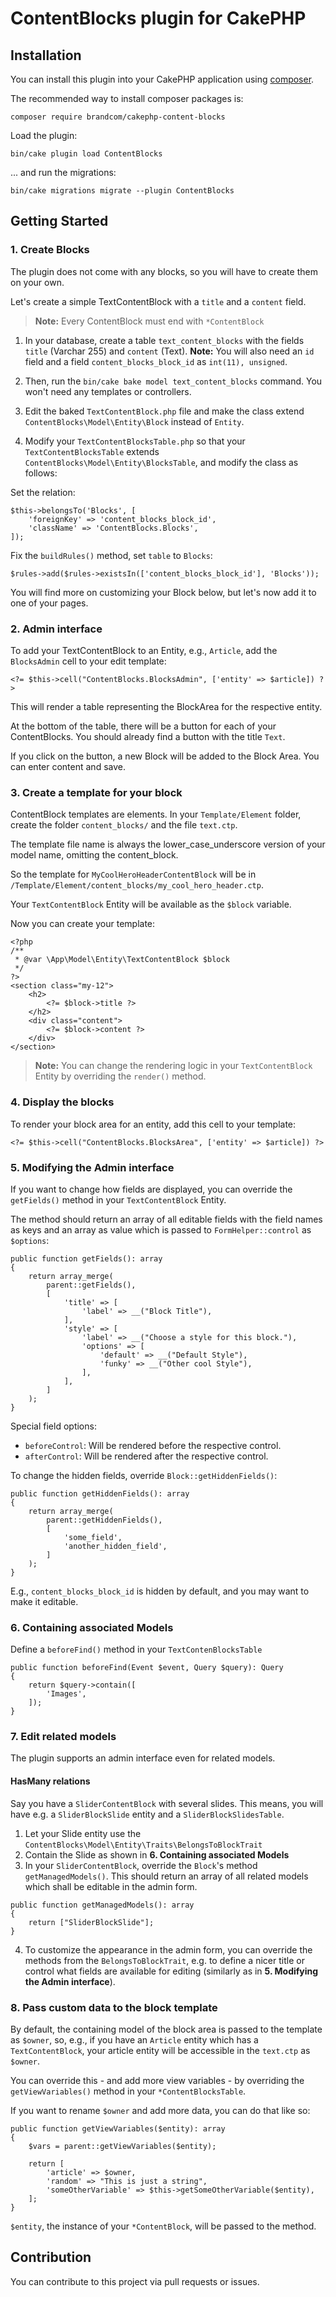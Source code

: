 # ContentBlocks plugin for CakePHP

## Installation

You can install this plugin into your CakePHP application using [composer](https://getcomposer.org).

The recommended way to install composer packages is:

```
composer require brandcom/cakephp-content-blocks
```

Load the plugin: 

```
bin/cake plugin load ContentBlocks
```

... and run the migrations: 

```
bin/cake migrations migrate --plugin ContentBlocks
```

## Getting Started

### 1. Create Blocks

The plugin does not come with any blocks, so you will have to create them on your own. 

Let's create a simple TextContentBlock with a `title` and a `content` field. 

> **Note:** Every ContentBlock must end with `*ContentBlock`

1. In your database, create a table `text_content_blocks` with the fields `title` (Varchar 255) and `content` (Text). **Note:** You will also need an `id` field and a field `content_blocks_block_id` as `int(11), unsigned`.
2. Then, run the `bin/cake bake model text_content_blocks` command. You won't need any templates or controllers.
3. Edit the baked `TextContentBlock.php` file and make the class extend `ContentBlocks\Model\Entity\Block` instead of `Entity`.

4. Modify your `TextContentBlocksTable.php` so that your `TextContentBlocksTable` extends `ContentBlocks\Model\Entity\BlocksTable`, and modify the class as follows:

Set the relation: 
```
$this->belongsTo('Blocks', [
    'foreignKey' => 'content_blocks_block_id',
    'className' => 'ContentBlocks.Blocks',
]);
```

Fix the `buildRules()` method, set `table` to `Blocks`: 
```
$rules->add($rules->existsIn(['content_blocks_block_id'], 'Blocks'));
```


You will find more on customizing your Block below, but let's now add it to one of your pages. 

### 2. Admin interface

To add your TextContentBlock to an Entity, e.g., `Article`, add the `BlocksAdmin` cell to your edit template: 

```
<?= $this->cell("ContentBlocks.BlocksAdmin", ['entity' => $article]) ?>
```

This will render a table representing the BlockArea for the respective entity. 

At the bottom of the table, there will be a button for each of your ContentBlocks. You should already find a button with the title `Text`. 

If you click on the button, a new Block will be added to the Block Area. You can enter content and save.

### 3. Create a template for your block

ContentBlock templates are elements. In your `Template/Element` folder, create the folder `content_blocks/` and the file `text.ctp`. 

The template file name is always the lower_case_underscore version of your model name, omitting the content_block. 

So the template for `MyCoolHeroHeaderContentBlock` will be in `/Template/Element/content_blocks/my_cool_hero_header.ctp`. 

Your `TextContentBlock` Entity will be available as the `$block` variable. 

Now you can create your template: 

```
<?php
/**
 * @var \App\Model\Entity\TextContentBlock $block
 */
?>
<section class="my-12">
    <h2>
        <?= $block->title ?>
    </h2>
    <div class="content">
        <?= $block->content ?>
    </div>
</section>
```

> **Note:** You can change the rendering logic in your `TextContentBlock` Entity by overriding the `render()` method. 

### 4. Display the blocks

To render your block area for an entity, add this cell to your template:

```
<?= $this->cell("ContentBlocks.BlocksArea", ['entity' => $article]) ?>
```

### 5. Modifying the Admin interface 

If you want to change how fields are displayed, you can override the `getFields()` method in your `TextContentBlock` Entity.

The method should return an array of all editable fields with the field names as keys and an array as value which is passed to `FormHelper::control` as `$options`: 

```
public function getFields(): array
{
    return array_merge(
        parent::getFields(),
        [
            'title' => [
                'label' => __("Block Title"),
            ],
            'style' => [
                'label' => __("Choose a style for this block."),
                'options' => [
                    'default' => __("Default Style"),
                    'funky' => __("Other cool Style"),
                ],
            ],
        ]
    );
}
```

Special field options: 
* `beforeControl`: Will be rendered before the respective control.
* `afterControl`: Will be rendered after the respective control. 

To change the hidden fields, override `Block::getHiddenFields()`:

```
public function getHiddenFields(): array
{
    return array_merge(
        parent::getHiddenFields(),
        [
            'some_field',
            'another_hidden_field',
        ]
    );
}
```

E.g., `content_blocks_block_id` is hidden by default, and you may want to make it editable. 


### 6. Containing associated Models 

Define a `beforeFind()` method in your `TextContenBlocksTable` 

```
public function beforeFind(Event $event, Query $query): Query
{
    return $query->contain([
        'Images',
    ]);
}
```

### 7. Edit related models

The plugin supports an admin interface even for related models. 

#### HasMany relations

Say you have a  `SliderContentBlock` with several slides. This means, you will have e.g. a `SliderBlockSlide` entity and 
a `SliderBlockSlidesTable`. 

1. Let your Slide entity use the `ContentBlocks\Model\Entity\Traits\BelongsToBlockTrait`
2. Contain the Slide as shown in **6. Containing associated Models** 
3. In your `SliderContentBlock`, override the `Block`'s method `getManagedModels()`. This should return an array of all related models which shall be editable in the admin form.

```
public function getManagedModels(): array
{
    return ["SliderBlockSlide"];
}
```

4. To customize the appearance in the admin form, you can override the methods from the `BelongsToBlockTrait`, e.g. to define a nicer title or control what fields are available for editing (similarly as in **5. Modifying the Admin interface**). 

### 8. Pass custom data to the block template

By default, the containing model of the block area is passed to the template as `$owner`, 
so, e.g., if you have an `Article` entity which has a `TextContentBlock`, your article entity will be accessible 
in the `text.ctp` as `$owner`. 

You can override this - and add more view variables - by overriding the `getViewVariables()` method in your `*ContentBlocksTable`.

If you want to rename `$owner` and add more data, you can do that like so:  

```
public function getViewVariables($entity): array
{
    $vars = parent::getViewVariables($entity);

    return [
        'article' => $owner,
        'random' => "This is just a string",
        'someOtherVariable' => $this->getSomeOtherVariable($entity),
    ];
}
```

`$entity`, the instance of your `*ContentBlock`, will be passed to the method.

## Contribution

You can contribute to this project via pull requests or issues. 